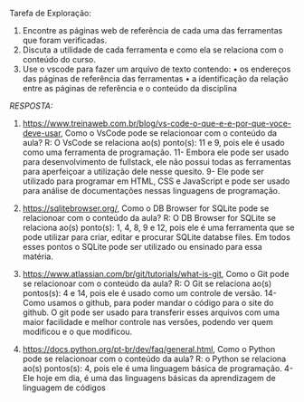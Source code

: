 Tarefa de Exploração:
1. Encontre as páginas web de referência de cada uma das ferramentas que foram verificadas.
2. Discuta a utilidade de cada ferramenta e como ela se relaciona com o conteúdo do curso.
3. Use o vscode para fazer um arquivo de texto contendo:
    • os endereços das páginas de referência das ferramentas
    • a identificação da relação entre as páginas de referência e o conteúdo da disciplina  

*RESPOSTA:*

1. https://www.treinaweb.com.br/blog/vs-code-o-que-e-e-por-que-voce-deve-usar, Como o VsCode pode se relacionoar com o conteúdo da aula?
R: O VsCode se relaciona ao(s) ponto(s): 11 e 9, pois ele é usado como uma ferramenta de programação. 11- Embora ele pode ser usado para desenvolvimento de fullstack, ele não possui todas as ferramentas
para aperfeiçoar a utilização dele nesse quesito. 9- Ele pode ser utilizado para programar em HTML, CSS e JavaScript e pode ser usado para análise de documentações nessas linguagens de programação.

2. https://sqlitebrowser.org/, Como o DB Browser for SQLite pode se relacionoar com o conteúdo da aula?
R: O DB Browser for SQLite se relaciona ao(s) ponto(s): 1, 4, 8, 9 e 12, pois ele é uma ferramenta que se pode utilizar para criar, editar e procurar SQLite databse files. Em todos esses pontos o SQLite pode ser utilizado ou ensinado para essa matéria.

3. https://www.atlassian.com/br/git/tutorials/what-is-git, Como o Git pode se relacionoar com o conteúdo da aula? 
R: O Git se relaciona ao(s) pontos(s): 4 e 14, pois ele é usado como um controle de versão. 14- Como usamos o github, para poder mandar o código para o site do github. O git pode ser usado para transferir esses arquivos com uma maior facilidade e melhor controle nas versões, podendo ver quem modificou e o que modificou.

4. https://docs.python.org/pt-br/dev/faq/general.html, Como o Python pode se relacionoar com o conteúdo da aula?
R: o Python se relaciona ao(s) pontos(s): 4, pois ele é uma linguagem básica de programação. 4- Ele hoje em dia, é uma das linguagens básicas da aprendizagem de linguagem de códigos
